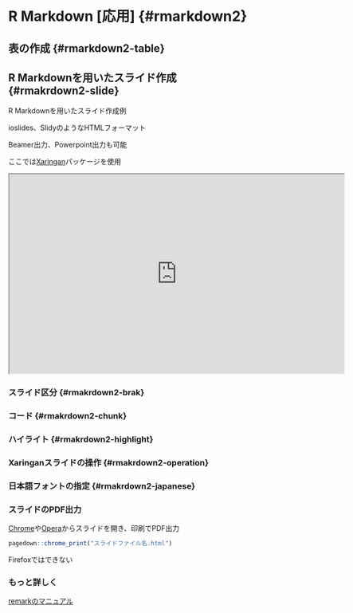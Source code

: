 # R Markdown [応用] {#rmarkdown2}



## 表の作成 {#rmarkdown2-table}

## R Markdownを用いたスライド作成 {#rmakrdown2-slide}

R Markdownを用いたスライド作成例

ioslides、SlidyのようなHTMLフォーマット

Beamer出力、Powerpoint出力も可能

ここでは[Xaringan](https://github.com/yihui/xaringan)パッケージを使用

<iframe src="https://www.jaysong.net/teaching/KPU2020/Slide1.html" width="672" height="400px" data-external="1"></iframe>

### スライド区分 {#rmakrdown2-brak}

### コード {#rmakrdown2-chunk}

### ハイライト {#rmakrdown2-highlight}

### Xaringanスライドの操作 {#rmakrdown2-operation}

### 日本語フォントの指定 {#rmakrdown2-japanese}

### スライドのPDF出力

[Chrome](https://www.google.com/intl/ja_jp/chrome/)や[Opera](https://www.opera.com/ja)からスライドを開き、印刷でPDF出力


```{.r .numberLines}
pagedown::chrome_print("スライドファイル名.html")
```

Firefoxではできない

### もっと詳しく

[remarkのマニュアル](https://github.com/gnab/remark/wiki)
